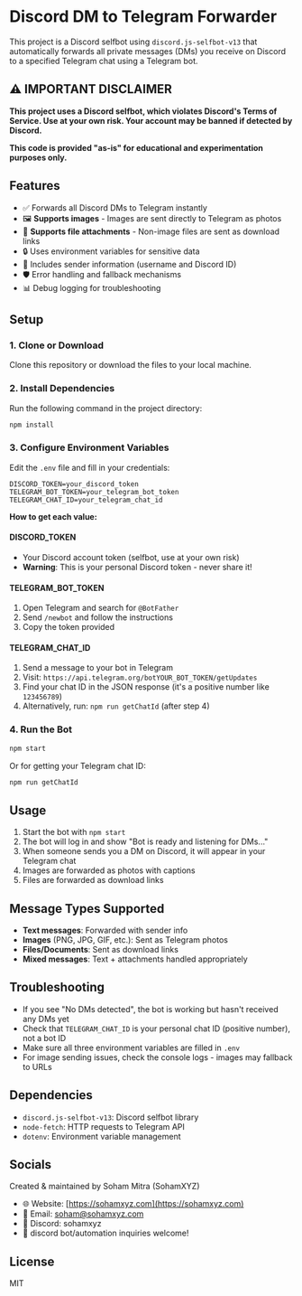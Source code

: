 # Discord DM to Telegram Forwarder

This project is a Discord selfbot using `discord.js-selfbot-v13` that automatically forwards all private messages (DMs) you receive on Discord to a specified Telegram chat using a Telegram bot.

## ⚠️ IMPORTANT DISCLAIMER

**This project uses a Discord selfbot, which violates Discord's Terms of Service. Use at your own risk. Your account may be banned if detected by Discord.**

**This code is provided "as-is" for educational and experimentation purposes only.**

## Features

- ✅ Forwards all Discord DMs to Telegram instantly
- 🖼️ **Supports images** - Images are sent directly to Telegram as photos
- 📎 **Supports file attachments** - Non-image files are sent as download links
- 🔒 Uses environment variables for sensitive data
- 📝 Includes sender information (username and Discord ID)
- 🛡️ Error handling and fallback mechanisms
- 📊 Debug logging for troubleshooting

## Setup

### 1. Clone or Download

Clone this repository or download the files to your local machine.

### 2. Install Dependencies

Run the following command in the project directory:

```bash
npm install
```

### 3. Configure Environment Variables

Edit the `.env` file and fill in your credentials:

```env
DISCORD_TOKEN=your_discord_token
TELEGRAM_BOT_TOKEN=your_telegram_bot_token
TELEGRAM_CHAT_ID=your_telegram_chat_id
```

**How to get each value:**

#### DISCORD_TOKEN

- Your Discord account token (selfbot, use at your own risk)
- **Warning**: This is your personal Discord token - never share it!

#### TELEGRAM_BOT_TOKEN

1. Open Telegram and search for `@BotFather`
2. Send `/newbot` and follow the instructions
3. Copy the token provided

#### TELEGRAM_CHAT_ID

1. Send a message to your bot in Telegram
2. Visit: `https://api.telegram.org/botYOUR_BOT_TOKEN/getUpdates`
3. Find your chat ID in the JSON response (it's a positive number like `123456789`)
4. Alternatively, run: `npm run getChatId` (after step 4)

### 4. Run the Bot

```bash
npm start
```

Or for getting your Telegram chat ID:

```bash
npm run getChatId
```

## Usage

1. Start the bot with `npm start`
2. The bot will log in and show "Bot is ready and listening for DMs..."
3. When someone sends you a DM on Discord, it will appear in your Telegram chat
4. Images are forwarded as photos with captions
5. Files are forwarded as download links

## Message Types Supported

- **Text messages**: Forwarded with sender info
- **Images** (PNG, JPG, GIF, etc.): Sent as Telegram photos
- **Files/Documents**: Sent as download links
- **Mixed messages**: Text + attachments handled appropriately

## Troubleshooting

- If you see "No DMs detected", the bot is working but hasn't received any DMs yet
- Check that `TELEGRAM_CHAT_ID` is your personal chat ID (positive number), not a bot ID
- Make sure all three environment variables are filled in `.env`
- For image sending issues, check the console logs - images may fallback to URLs

## Dependencies

- `discord.js-selfbot-v13`: Discord selfbot library
- `node-fetch`: HTTP requests to Telegram API
- `dotenv`: Environment variable management

## Socials

Created & maintained by Soham Mitra (SohamXYZ)

- 🌐 Website: [https://sohamxyz.com](https://sohamxyz.com)
- 📧 Email: soham@sohamxyz.com
- 💬 Discord: sohamxyz
- 🧠 discord bot/automation inquiries welcome!

## License

MIT